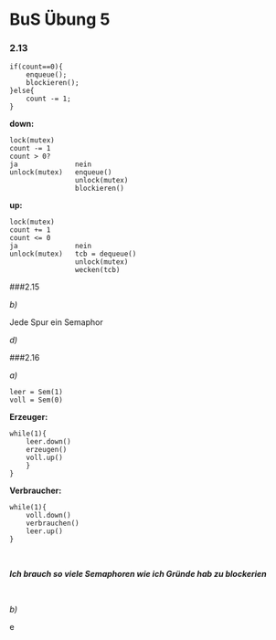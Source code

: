 # BuS Übung 5

### 2.13

    if(count==0){
        enqueue();
        blockieren();
    }else{
        count -= 1;
    }

__down:__

    lock(mutex)
    count -= 1
    count > 0?
    ja              nein
    unlock(mutex)   enqueue()
                    unlock(mutex)
                    blockieren()

__up:__

    lock(mutex)
    count += 1
    count <= 0
    ja              nein
    unlock(mutex)   tcb = dequeue()
                    unlock(mutex)
                    wecken(tcb)
###2.15

_b)_

Jede Spur ein Semaphor

_d)_

###2.16

_a)_

    leer = Sem(1)
    voll = Sem(0)

__Erzeuger:__

    while(1){
        leer.down()
        erzeugen()
        voll.up()
        }
    }

__Verbraucher:__

    while(1){
        voll.down()
        verbrauchen()
        leer.up()
    }

<br>

___Ich brauch so viele Semaphoren wie ich Gründe hab zu blockerien___

<br>

_b)_

e
